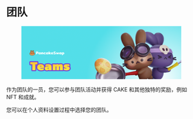 # 团队

<figure><img src="../../.gitbook/assets/teams-header (1).png" alt=""><figcaption></figcaption></figure>

作为团队的一员，您可以参与团队活动并获得 CAKE 和其他独特的奖励，例如 NFT 和成就。&#x20;

您可以在个人资料设置过程中选择您的团队。
